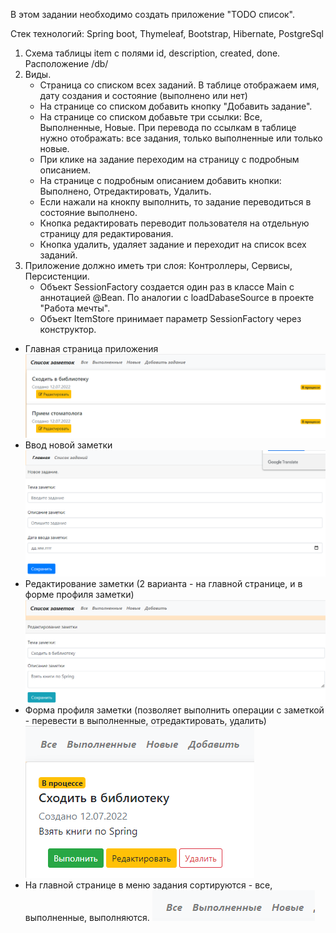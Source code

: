 В этом задании  необходимо создать приложение "TODO список".

Стек технологий: Spring boot, Thymeleaf, Bootstrap, Hibernate, PostgreSql
1. Cхема таблицы item с полями id, description, created, done. Расположение /db/
2. Виды.
    - Страница со списком всех заданий. В таблице отображаем имя, дату создания и состояние (выполнено или нет)
    - На странице со списком добавить кнопку "Добавить задание".
    - На странице со списком добавьте три ссылки: Все, Выполненные, Новые. При перевода по ссылкам в таблице нужно отображать: все задания, только выполненные или только новые.
    - При клике на задание переходим на страницу с подробным описанием.
    - На странице с подробным описанием добавить кнопки: Выполнено, Отредактировать, Удалить.
    - Если нажали на кнокпу выполнить, то задание переводиться в состояние выполнено.
    - Кнопка редактировать переводит пользователя на отдельную страницу для редактирования.
    - Кнопка удалить, удаляет задание и переходит на список всех заданий.
3. Приложение должно иметь три слоя: Контроллеры, Сервисы, Персистенции.
    - Объект SessionFactory создается один раз в классе Main с аннотацией @Bean. По аналогии с loadDabaseSource в проекте "Работа мечты".
    - Объект ItemStore принимает параметр SessionFactory через конструктор.
- Главная страница приложения
![img.png](src/main/resources/static/images/img.png)
- Ввод новой заметки
![img_1.png](src/main/resources/static/images/img_1.png)
- Редактирование заметки (2 варианта - на главной странице, и в форме профиля заметки)
![img_2.png](src/main/resources/static/images/img_2.png)
- Форма профиля заметки (позволяет выполнить операции с заметкой - перевести в выполненные, отредактировать, удалить)
![img_3.png](src/main/resources/static/images/img_3.png)
- На главной странице в меню задания сортируются - все, выполненные, выполняются.
![img_4.png](src/main/resources/static/images/img_4.png)
